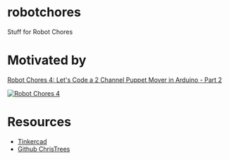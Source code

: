 # robotchores
Stuff for Robot Chores

# Motivated by
[Robot Chores 4: Let's Code a 2 Channel Puppet Mover in Arduino - Part 2](https://youtu.be/1zcfeFA7NcA?t=439)

[![Robot Chores 4](http://img.youtube.com/vi/1zcfeFA7NcA/0.jpg)](https://www.youtube.com/embed/1zcfeFA7NcA)

# Resources
+ [Tinkercad](https://www.tinkercad.com/)
+ [Github ChrisTrees](https://github.com/christrees/robotchores/)
